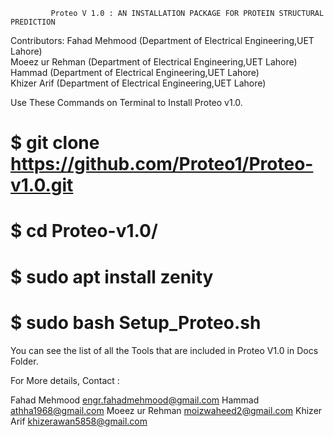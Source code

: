 
             Proteo V 1.0 : AN INSTALLATION PACKAGE FOR PROTEIN STRUCTURAL PREDICTION           
                                                                                         

  Contributors: Fahad Mehmood    (Department of Electrical Engineering,UET Lahore)        
       	        Moeez ur Rehman  (Department of Electrical Engineering,UET Lahore)        
	   	Hammad 	         (Department of Electrical Engineering,UET Lahore)        
          	Khizer Arif      (Department of Electrical Engineering,UET Lahore)        



Use These Commands on Terminal to Install Proteo v1.0.

#  $ git clone https://github.com/Proteo1/Proteo-v1.0.git
#  $ cd Proteo-v1.0/
#  $ sudo apt install zenity
#  $ sudo bash Setup_Proteo.sh


You can see the list of all the Tools that are included in Proteo V1.0 in Docs Folder.


For More details,
Contact :

 Fahad Mehmood     engr.fahadmehmood@gmail.com
 Hammad            athha1968@gmail.com
 Moeez ur Rehman   moizwaheed2@gmail.com
 Khizer Arif       khizerawan5858@gmail.com

